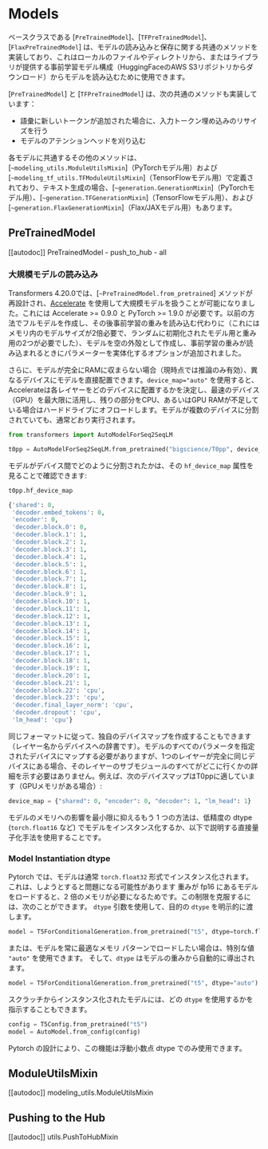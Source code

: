 <!--Copyright 2023 The HuggingFace Team. All rights reserved.

Licensed under the Apache License, Version 2.0 (the "License"); you may not use this file except in compliance with
the License. You may obtain a copy of the License at

http://www.apache.org/licenses/LICENSE-2.0

Unless required by applicable law or agreed to in writing, software distributed under the License is distributed on
an "AS IS" BASIS, WITHOUT WARRANTIES OR CONDITIONS OF ANY KIND, either express or implied. See the License for the
specific language governing permissions and limitations under the License.

⚠️ Note that this file is in Markdown but contain specific syntax for our doc-builder (similar to MDX) that may not be
rendered properly in your Markdown viewer.

-->

# Models

ベースクラスである [`PreTrainedModel`]、[`TFPreTrainedModel`]、[`FlaxPreTrainedModel`] は、モデルの読み込みと保存に関する共通のメソッドを実装しており、これはローカルのファイルやディレクトリから、またはライブラリが提供する事前学習モデル構成（HuggingFaceのAWS S3リポジトリからダウンロード）からモデルを読み込むために使用できます。

[`PreTrainedModel`] と [`TFPreTrainedModel`] は、次の共通のメソッドも実装しています：

- 語彙に新しいトークンが追加された場合に、入力トークン埋め込みのリサイズを行う
- モデルのアテンションヘッドを刈り込む

各モデルに共通するその他のメソッドは、[`~modeling_utils.ModuleUtilsMixin`]（PyTorchモデル用）および[`~modeling_tf_utils.TFModuleUtilsMixin`]（TensorFlowモデル用）で定義されており、テキスト生成の場合、[`~generation.GenerationMixin`]（PyTorchモデル用）、[`~generation.TFGenerationMixin`]（TensorFlowモデル用）、および[`~generation.FlaxGenerationMixin`]（Flax/JAXモデル用）もあります。


## PreTrainedModel

[[autodoc]] PreTrainedModel
    - push_to_hub
    - all

<a id='from_pretrained-torch-dtype'></a>


### 大規模モデルの読み込み

Transformers 4.20.0では、[`~PreTrainedModel.from_pretrained`] メソッドが再設計され、[Accelerate](https://huggingface.co/docs/accelerate/big_modeling) を使用して大規模モデルを扱うことが可能になりました。これには Accelerate >= 0.9.0 と PyTorch >= 1.9.0 が必要です。以前の方法でフルモデルを作成し、その後事前学習の重みを読み込む代わりに（これにはメモリ内のモデルサイズが2倍必要で、ランダムに初期化されたモデル用と重み用の2つが必要でした）、モデルを空の外殻として作成し、事前学習の重みが読み込まれるときにパラメーターを実体化するオプションが追加されました。

さらに、モデルが完全にRAMに収まらない場合（現時点では推論のみ有効）、異なるデバイスにモデルを直接配置できます。`device_map="auto"` を使用すると、Accelerateは各レイヤーをどのデバイスに配置するかを決定し、最速のデバイス（GPU）を最大限に活用し、残りの部分をCPU、あるいはGPU RAMが不足している場合はハードドライブにオフロードします。モデルが複数のデバイスに分割されていても、通常どおり実行されます。


```py
from transformers import AutoModelForSeq2SeqLM

t0pp = AutoModelForSeq2SeqLM.from_pretrained("bigscience/T0pp", device_map="auto")
```

モデルがデバイス間でどのように分割されたかは、その `hf_device_map` 属性を見ることで確認できます:

```py
t0pp.hf_device_map
```

```python out
{'shared': 0,
 'decoder.embed_tokens': 0,
 'encoder': 0,
 'decoder.block.0': 0,
 'decoder.block.1': 1,
 'decoder.block.2': 1,
 'decoder.block.3': 1,
 'decoder.block.4': 1,
 'decoder.block.5': 1,
 'decoder.block.6': 1,
 'decoder.block.7': 1,
 'decoder.block.8': 1,
 'decoder.block.9': 1,
 'decoder.block.10': 1,
 'decoder.block.11': 1,
 'decoder.block.12': 1,
 'decoder.block.13': 1,
 'decoder.block.14': 1,
 'decoder.block.15': 1,
 'decoder.block.16': 1,
 'decoder.block.17': 1,
 'decoder.block.18': 1,
 'decoder.block.19': 1,
 'decoder.block.20': 1,
 'decoder.block.21': 1,
 'decoder.block.22': 'cpu',
 'decoder.block.23': 'cpu',
 'decoder.final_layer_norm': 'cpu',
 'decoder.dropout': 'cpu',
 'lm_head': 'cpu'}
```

同じフォーマットに従って、独自のデバイスマップを作成することもできます（レイヤー名からデバイスへの辞書です）。モデルのすべてのパラメータを指定されたデバイスにマップする必要がありますが、1つのレイヤーが完全に同じデバイスにある場合、そのレイヤーのサブモジュールのすべてがどこに行くかの詳細を示す必要はありません。例えば、次のデバイスマップはT0ppに適しています（GPUメモリがある場合）:

```python
device_map = {"shared": 0, "encoder": 0, "decoder": 1, "lm_head": 1}
```

モデルのメモリへの影響を最小限に抑えるもう 1 つの方法は、低精度の dtype (`torch.float16` など) でモデルをインスタンス化するか、以下で説明する直接量子化手法を使用することです。

### Model Instantiation dtype

Pytorch では、モデルは通常 `torch.float32` 形式でインスタンス化されます。これは、しようとすると問題になる可能性があります
重みが fp16 にあるモデルをロードすると、2 倍のメモリが必要になるためです。この制限を克服するには、次のことができます。
`dtype` 引数を使用して、目的の `dtype` を明示的に渡します。

```python
model = T5ForConditionalGeneration.from_pretrained("t5", dtype=torch.float16)
```
または、モデルを常に最適なメモリ パターンでロードしたい場合は、特別な値 `"auto"` を使用できます。
そして、`dtype` はモデルの重みから自動的に導出されます。

```python
model = T5ForConditionalGeneration.from_pretrained("t5", dtype="auto")
```

スクラッチからインスタンス化されたモデルには、どの `dtype` を使用するかを指示することもできます。

```python
config = T5Config.from_pretrained("t5")
model = AutoModel.from_config(config)
```

Pytorch の設計により、この機能は浮動小数点 dtype でのみ使用できます。

## ModuleUtilsMixin

[[autodoc]] modeling_utils.ModuleUtilsMixin

## Pushing to the Hub

[[autodoc]] utils.PushToHubMixin
